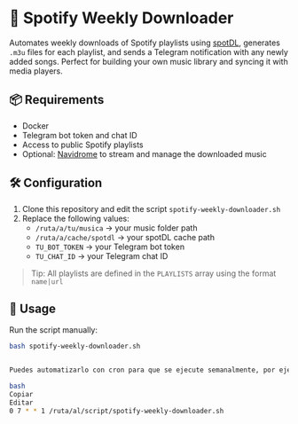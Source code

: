 # 🎵 Spotify Weekly Downloader

Automates weekly downloads of Spotify playlists using [spotDL](https://github.com/spotDL/spotify-downloader), generates `.m3u` files for each playlist, and sends a Telegram notification with any newly added songs. Perfect for building your own music library and syncing it with media players.

## 📦 Requirements

- Docker
- Telegram bot token and chat ID
- Access to public Spotify playlists
- Optional: [Navidrome](https://www.navidrome.org/) to stream and manage the downloaded music

## 🛠️ Configuration

1. Clone this repository and edit the script `spotify-weekly-downloader.sh`
2. Replace the following values:
   - `/ruta/a/tu/musica` → your music folder path
   - `/ruta/a/cache/spotdl` → your spotDL cache path
   - `TU_BOT_TOKEN` → your Telegram bot token
   - `TU_CHAT_ID` → your Telegram chat ID

> Tip: All playlists are defined in the `PLAYLISTS` array using the format `name|url`

## 🚀 Usage

Run the script manually:

```bash
bash spotify-weekly-downloader.sh


Puedes automatizarlo con cron para que se ejecute semanalmente, por ejemplo los lunes a las 7:00:

bash
Copiar
Editar
0 7 * * 1 /ruta/al/script/spotify-weekly-downloader.sh
